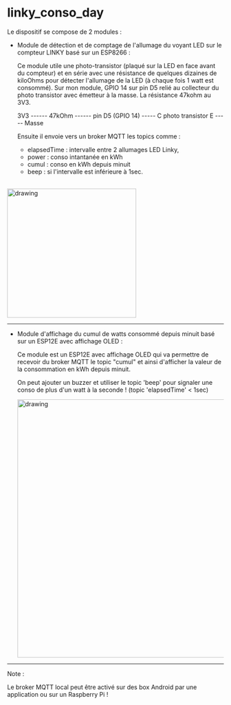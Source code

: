 # linky_conso_day

Le dispositif se compose de 2 modules :

- Module de détection et de comptage de l'allumage du voyant LED sur le compteur LINKY basé sur un ESP8266 :

  Ce module utile une photo-transistor (plaqué sur la LED en face avant du compteur) et en série avec une résistance de quelques dizaines de kiloOhms pour détecter l'allumage de la LED (à chaque fois 1 watt est consommé). Sur mon module, GPIO 14 sur pin D5 relié au collecteur du photo transistor avec émetteur à la masse. La résistance 47kohm au 3V3.

   3V3 ------ 47kOhm ------ pin D5 (GPIO 14) ----- C photo transistor E ----- Masse
  

  Ensuite il envoie vers un broker MQTT les topics comme :

    - elapsedTime : intervalle entre 2 allumages LED Linky,
    - power : conso intantanée en kWh 
    - cumul : conso en kWh depuis minuit
    - beep : si l'intervalle est inférieure à 1sec.

 <br />


  <img src="./IMG_20240819_223845.jpg" alt="drawing" width="300"/>

<hr>  

- Module d'affichage du cumul de watts consommé depuis minuit basé sur un ESP12E avec affichage OLED :

  Ce module est un ESP12E avec affichage OLED qui va permettre de recevoir du broker MQTT le topic "cumul" et ainsi d'afficher la valeur de la consommation en kWh depuis minuit.

  On peut ajouter un buzzer et utiliser le topic 'beep' pour signaler une conso de plus d'un watt à la seconde ! (topic 'elapsedTime' < 1sec)

  <img src="./IMG-20240817-WA0002.jpeg" alt="drawing" width="600"/>

<hr>

Note :

Le broker MQTT local peut être activé sur des box Android par une application ou sur un Raspberry Pi !

